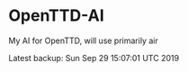 # OpenTTD-AI
My AI for OpenTTD, will use primarily air

Latest backup: Sun Sep 29 15:07:01 UTC 2019
